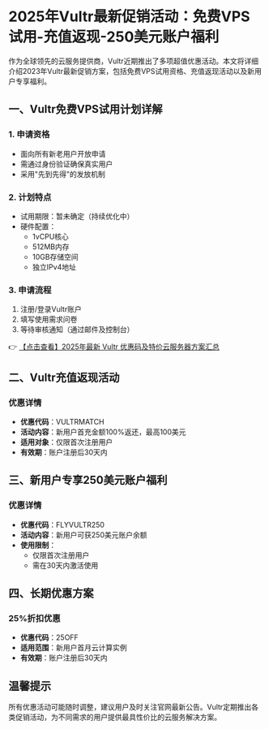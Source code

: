 # 2025年Vultr最新促销活动：免费VPS试用-充值返现-250美元账户福利

作为全球领先的云服务提供商，Vultr近期推出了多项超值优惠活动。本文将详细介绍2023年Vultr最新促销方案，包括免费VPS试用资格、充值返现活动以及新用户专享福利。

## 一、Vultr免费VPS试用计划详解

### 1. 申请资格
- 面向所有新老用户开放申请
- 需通过身份验证确保真实用户
- 采用"先到先得"的发放机制

### 2. 计划特点
- 试用期限：暂未确定（持续优化中）
- 硬件配置：
  - 1vCPU核心
  - 512MB内存
  - 10GB存储空间
  - 独立IPv4地址

### 3. 申请流程
1. 注册/登录Vultr账户
2. 填写使用需求问卷
3. 等待审核通知（通过邮件及控制台）

👉 [【点击查看】2025年最新 Vultr 优惠码及特价云服务器方案汇总](https://bit.ly/VuLtr)

## 二、Vultr充值返现活动

### 优惠详情
- **优惠代码**：VULTRMATCH
- **活动内容**：新用户首充金额100%返还，最高100美元
- **适用对象**：仅限首次注册用户
- **有效期**：账户注册后30天内

## 三、新用户专享250美元账户福利

### 优惠详情
- **优惠代码**：FLYVULTR250
- **活动内容**：新用户可获250美元账户余额
- **使用限制**：
  - 仅限首次注册用户
  - 需在30天内激活使用

## 四、长期优惠方案

### 25%折扣优惠
- **优惠代码**：25OFF
- **适用范围**：新用户首月云计算实例
- **有效期**：账户注册后30天内

## 温馨提示
所有优惠活动可能随时调整，建议用户及时关注官网最新公告。Vultr定期推出各类促销活动，为不同需求的用户提供最具性价比的云服务解决方案。